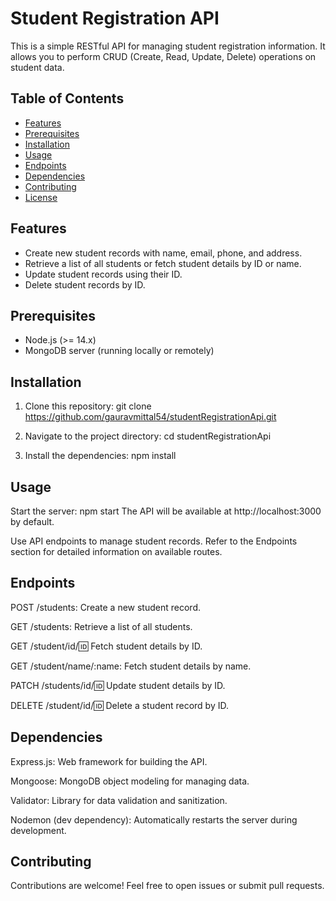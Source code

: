 # Student Registration API

This is a simple RESTful API for managing student registration information. It allows you to perform CRUD (Create, Read, Update, Delete) operations on student data.

## Table of Contents

- [Features](#features)
- [Prerequisites](#prerequisites)
- [Installation](#installation)
- [Usage](#usage)
- [Endpoints](#endpoints)
- [Dependencies](#dependencies)
- [Contributing](#contributing)
- [License](#license)

## Features

- Create new student records with name, email, phone, and address.
- Retrieve a list of all students or fetch student details by ID or name.
- Update student records using their ID.
- Delete student records by ID.

## Prerequisites

- Node.js (>= 14.x)
- MongoDB server (running locally or remotely)

## Installation

1. Clone this repository:
git clone https://github.com/gauravmittal54/studentRegistrationApi.git

2. Navigate to the project directory:
cd studentRegistrationApi

3. Install the dependencies:
npm install

## Usage
Start the server:
npm start
The API will be available at http://localhost:3000 by default.

Use API endpoints to manage student records. Refer to the Endpoints section for detailed information on available routes.

## Endpoints
POST /students: Create a new student record.

GET /students: Retrieve a list of all students.

GET /student/id/:id: Fetch student details by ID.

GET /student/name/:name: Fetch student details by name.

PATCH /students/id/:id: Update student details by ID.

DELETE /student/id/:id: Delete a student record by ID.


## Dependencies
Express.js: Web framework for building the API.

Mongoose: MongoDB object modeling for managing data.

Validator: Library for data validation and sanitization.

Nodemon (dev dependency): Automatically restarts the server during development.

## Contributing
Contributions are welcome! Feel free to open issues or submit pull requests.

